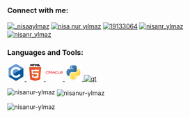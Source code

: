 
<h3 align="left">Connect with me:</h3>
<p align="left">
<a href="https://twitter.com/_nisaaylmaz" target="blank"><img align="center" src="https://raw.githubusercontent.com/rahuldkjain/github-profile-readme-generator/master/src/images/icons/Social/twitter.svg" alt="_nisaaylmaz" height="30" width="40" /></a>
<a href="https://linkedin.com/in/nisa nur yılmaz" target="blank"><img align="center" src="https://raw.githubusercontent.com/rahuldkjain/github-profile-readme-generator/master/src/images/icons/Social/linked-in-alt.svg" alt="nisa nur yılmaz" height="30" width="40" /></a>
<a href="https://stackoverflow.com/users/19133064" target="blank"><img align="center" src="https://raw.githubusercontent.com/rahuldkjain/github-profile-readme-generator/master/src/images/icons/Social/stack-overflow.svg" alt="19133064" height="30" width="40" /></a>
<a href="https://instagram.com/nisanr_ylmaz" target="blank"><img align="center" src="https://raw.githubusercontent.com/rahuldkjain/github-profile-readme-generator/master/src/images/icons/Social/instagram.svg" alt="nisanr_ylmaz" height="30" width="40" /></a>
<a href="https://discord.gg/nisanr_ylmaz" target="blank"><img align="center" src="https://raw.githubusercontent.com/rahuldkjain/github-profile-readme-generator/master/src/images/icons/Social/discord.svg" alt="nisanr_ylmaz" height="30" width="40" /></a>
</p>

<h3 align="left">Languages and Tools:</h3>
<p align="left"> <a href="https://www.cprogramming.com/" target="_blank" rel="noreferrer"> <img src="https://raw.githubusercontent.com/devicons/devicon/master/icons/c/c-original.svg" alt="c" width="40" height="40"/> </a> <a href="https://www.w3.org/html/" target="_blank" rel="noreferrer"> <img src="https://raw.githubusercontent.com/devicons/devicon/master/icons/html5/html5-original-wordmark.svg" alt="html5" width="40" height="40"/> </a> <a href="https://www.oracle.com/" target="_blank" rel="noreferrer"> <img src="https://raw.githubusercontent.com/devicons/devicon/master/icons/oracle/oracle-original.svg" alt="oracle" width="40" height="40"/> </a> <a href="https://www.python.org" target="_blank" rel="noreferrer"> <img src="https://raw.githubusercontent.com/devicons/devicon/master/icons/python/python-original.svg" alt="python" width="40" height="40"/> </a> <a href="https://www.qt.io/" target="_blank" rel="noreferrer"> <img src="https://upload.wikimedia.org/wikipedia/commons/0/0b/Qt_logo_2016.svg" alt="qt" width="40" height="40"/> </a> </p>

<p><img align="left" src="https://github-readme-stats.vercel.app/api/top-langs?username=nisanur-ylmaz&show_icons=true&locale=en&layout=compact" alt="nisanur-ylmaz" /></p>

<p>&nbsp;<img align="center" src="https://github-readme-stats.vercel.app/api?username=nisanur-ylmaz&show_icons=true&locale=en" alt="nisanur-ylmaz" /></p>

<p><img align="center" src="https://github-readme-streak-stats.herokuapp.com/?user=nisanur-ylmaz&" alt="nisanur-ylmaz" /></p>


